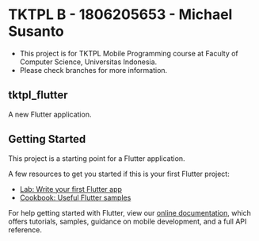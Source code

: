 # TKTPL B - 1806205653 - Michael Susanto
* This project is for TKTPL Mobile Programming course at Faculty of Computer Science, Universitas Indonesia.
* Please check branches for more information.

## tktpl_flutter

A new Flutter application.

## Getting Started

This project is a starting point for a Flutter application.

A few resources to get you started if this is your first Flutter project:

- [Lab: Write your first Flutter app](https://flutter.dev/docs/get-started/codelab)
- [Cookbook: Useful Flutter samples](https://flutter.dev/docs/cookbook)

For help getting started with Flutter, view our
[online documentation](https://flutter.dev/docs), which offers tutorials,
samples, guidance on mobile development, and a full API reference.
